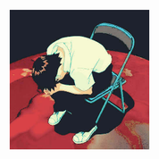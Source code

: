 <p align="center">
  <img src="https://github.com/eatsleepedge/eatsleepedge/blob/de3779d0f71db620835836a762a0be4c94178c9f/1-1-square-img_0452_polarr-jpg_custom_resized.jpg" width = "250" alt="ululu"/>
</p>
